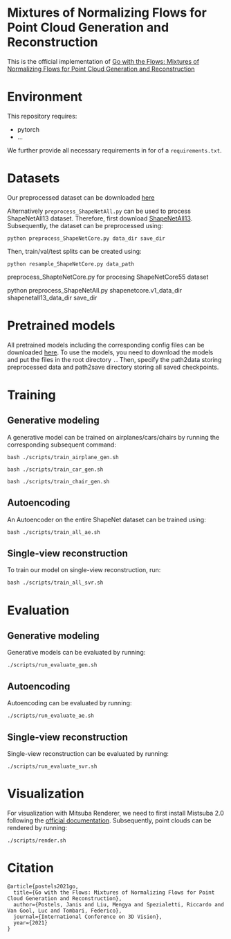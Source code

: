 # Mixtures of Normalizing Flows for Point Cloud Generation and Reconstruction
This is the official implementation of [Go with the Flows: Mixtures of Normalizing Flows for Point Cloud Generation and Reconstruction](https://arxiv.org/abs/2106.03135)

# Environment

This repository requires:

- pytorch
- ...

We further provide all necessary requirements in for of a `requirements.txt`.

# Datasets
Our preprocessed dataset can be downloaded [here](link.dataset)

Alternatively `preprocess_ShapeNetAll.py` can be used to process ShapeNetAll13 dataset. Therefore, first download [ShapeNetAll13](Shapenet.link). Subsequently, the dataset can be preprocessed using:
  
```python preprocess_ShapeNetCore.py data_dir save_dir```

Then, train/val/test splits can be created using:
  
```python resample_ShapeNetCore.py data_path```
  
preprocess_ShapteNetCore.py for procesing ShapeNetCore55 dataset
  
  python preprocess_ShapeNetAll.py shapenetcore.v1_data_dir shapenetall13_data_dir save_dir

# Pretrained models

All pretrained models including the corresponding config files can be downloaded [here](pretrained_models.link).
To use the models, you need to download the models and put the files in the root directory `.`.
Then, specify the path2data storing preprocessed data and path2save directory storing all saved
checkpoints.
  
# Training

## Generative modeling

A generative model can be trained on airplanes/cars/chairs by running the corresponding subsequent command:
 
``` 
bash ./scripts/train_airplane_gen.sh
  
bash ./scripts/train_car_gen.sh
  
bash ./scripts/train_chair_gen.sh
```

## Autoencoding

An Autoencoder on the entire ShapeNet dataset can be trained using:

```
bash ./scripts/train_all_ae.sh
```

## Single-view reconstruction

To train our model on single-view reconstruction, run:

```
bash ./scripts/train_all_svr.sh
```

# Evaluation

## Generative modeling

Generative models can be evaluated by running:
 
```
./scripts/run_evaluate_gen.sh
```

## Autoencoding

Autoencoding can be evaluated by running:

```
./scripts/run_evaluate_ae.sh
```

## Single-view reconstruction

Single-view reconstruction can be evaluated by running:

```
./scripts/run_evaluate_svr.sh
```

# Visualization

For visualization with Mitsuba Renderer, we need to first install Mistsuba 2.0 following the [official documentation](link.to.offical.documentation). Subsequently, point clouds can be rendered by running:

```
./scripts/render.sh
```

# Citation

```
@article{postels2021go,
  title={Go with the Flows: Mixtures of Normalizing Flows for Point Cloud Generation and Reconstruction},
  author={Postels, Janis and Liu, Mengya and Spezialetti, Riccardo and Van Gool, Luc and Tombari, Federico},
  journal={International Conference on 3D Vision},
  year={2021}
}
```





